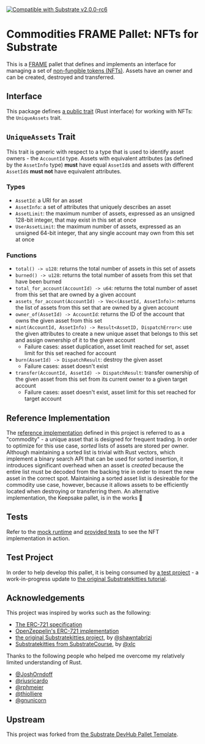 [![Compatible with Substrate v2.0.0-rc6](https://img.shields.io/badge/Substrate-v2.0.0--rc6-E6007A)](https://github.com/paritytech/substrate/releases/tag/v2.0.0-rc6)

# Commodities FRAME Pallet: NFTs for Substrate

This is a [FRAME](https://substrate.dev/docs/en/knowledgebase/runtime/frame) pallet that defines and implements an
interface for managing a set of [non-fungible tokens (NFTs)](https://en.wikipedia.org/wiki/Non-fungible_token). Assets
have an owner and can be created, destroyed and transferred.

## Interface

This package defines [a public trait](src/nft.rs) (Rust interface) for working with NFTs: the `UniqueAssets` trait.

## `UniqueAssets` Trait

This trait is generic with respect to a type that is used to identify asset owners - the `AccountId` type. Assets with
equivalent attributes (as defined by the `AssetInfo` type) **must** have equal `AssetId`s and assets with different
`AssetId`s **must not** have equivalent attributes.

### Types

- `AssetId`: a URI for an asset
- `AssetInfo`: a set of attributes that uniquely describes an asset
- `AssetLimit`: the maximum number of assets, expressed as an unsigned 128-bit integer, that may exist in this set at
  once
- `UserAssetLimit`: the maximum number of assets, expressed as an unsigned 64-bit integer, that any single account may
  own from this set at once

### Functions

- `total() -> u128`: returns the total number of assets in this set of assets
- `burned() -> u128`: returns the total number of assets from this set that have been burned
- `total_for_account(AccountId) -> u64`: returns the total number of asset from this set that are owned by a given
  account
- `assets_for_account(AccountId) -> Vec<(AssetId, AssetInfo)>`: returns the list of assets from this set that are owned
  by a given account
- `owner_of(AssetId) -> AccountId`: returns the ID of the account that owns the given asset from this set
- `mint(AccountId, AssetInfo) -> Result<AssetID, DispatchError>`: use the given attributes to create a new unique asset
  that belongs to this set and assign ownership of it to the given account
  - Failure cases: asset duplication, asset limit reached for set, asset limit for this set reached for account
- `burn(AssetId) -> DispatchResult`: destroy the given asset
  - Failure cases: asset doesn't exist
- `transfer(AccountId, AssetId) -> DispatchResult`: transfer ownership of the given asset from this set from its current
  owner to a given target account
  - Failure cases: asset doesn't exist, asset limit for this set reached for target account

## Reference Implementation

The [reference implementation](src/lib.rs) defined in this project is referred to as a "commodity" - a unique asset that
is designed for frequent trading. In order to optimize for this use case, _sorted_ lists of assets are stored per owner.
Although maintaining a sorted list is trivial with Rust vectors, which implement a binary search API that can be used
for sorted insertion, it introduces significant overhead when an asset is _created_ because the entire list must be
decoded from the backing trie in order to insert the new asset in the correct spot. Maintaining a sorted asset list is
desireable for the commodity use case, however, because it allows assets to be efficiently located when destroying or
transferring them. An alternative implementation, the Keepsake pallet, is in the works :rocket:

## Tests

Refer to the [mock runtime](src/mock.rs) and [provided tests](src/tests.rs) to see the NFT implementation in action.

## Test Project

In order to help develop this pallet, it is being consumed by
[a test project](https://github.com/danforbes/substratekitties) - a work-in-progress update to
[the original Substratekitties tutorial](https://github.com/shawntabrizi/substratekitties).

## Acknowledgements

This project was inspired by works such as the following:

- [The ERC-721 specification](https://eips.ethereum.org/EIPS/eip-721)
- [OpenZeppelin's ERC-721 implementation](https://github.com/OpenZeppelin/openzeppelin-contracts/tree/master/contracts/token/ERC721)
- [the original Substratekitties project](https://www.shawntabrizi.com/substrate-collectables-workshop/#/), by
  [@shawntabrizi](https://github.com/shawntabrizi/)
- [Substratekitties from SubstrateCourse](https://github.com/SubstrateCourse/substrate-kitties), by
  [@xlc](https://github.com/xlc/)

Thanks to the following people who helped me overcome my relatively limited understanding of Rust.

- [@JoshOrndoff](https://github.com/JoshOrndorff/)
- [@riusricardo](https://github.com/riusricardo/)
- [@rphmeier](https://github.com/rphmeier/)
- [@thiolliere](https://github.com/thiolliere/)
- [@gnunicorn](https://github.com/gnunicorn/)

## Upstream

This project was forked from
[the Substrate DevHub Pallet Template](https://github.com/substrate-developer-hub/substrate-pallet-template).
